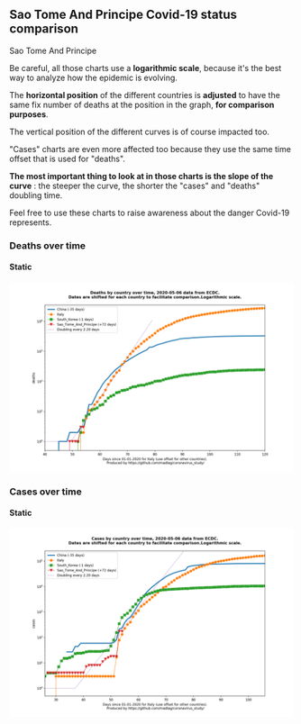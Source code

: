## Sao Tome And Principe Covid-19 status comparison 

Sao Tome And Principe



Be careful, all those charts use a **logarithmic scale**, because it's the best way to analyze how the epidemic is evolving.
 
The **horizontal position** of the different countries is **adjusted** to have the same fix number of deaths at the position in the graph, **for comparison purposes**.

The vertical position of the different curves is of course impacted too.

"Cases" charts are even more affected too because they use the same time offset that is used for "deaths".

**The most important thing to look at in those charts is the slope of the curve** : the steeper the curve, the shorter the "cases" and "deaths" doubling time.

Feel free to use these charts to raise awareness about the danger Covid-19 represents. 


 
### Deaths over time
 
#### Static
![Sao Tome And Principe covid-19 deaths static chart](https://raw.githubusercontent.com/madlag/coronavirus_study/master/notebooks/graphs/2020-05-06/countries/Sao_Tome_And_Principe/2020-05-06_Sao_Tome_And_Principe_deaths.png "Sao Tome And Principe covid-19 deaths static chart")   

 
### Cases over time
 
#### Static
![Sao Tome And Principe covid-19 cases static chart](https://raw.githubusercontent.com/madlag/coronavirus_study/master/notebooks/graphs/2020-05-06/countries/Sao_Tome_And_Principe/2020-05-06_Sao_Tome_And_Principe_cases.png "Sao Tome And Principe covid-19 cases static chart")   

